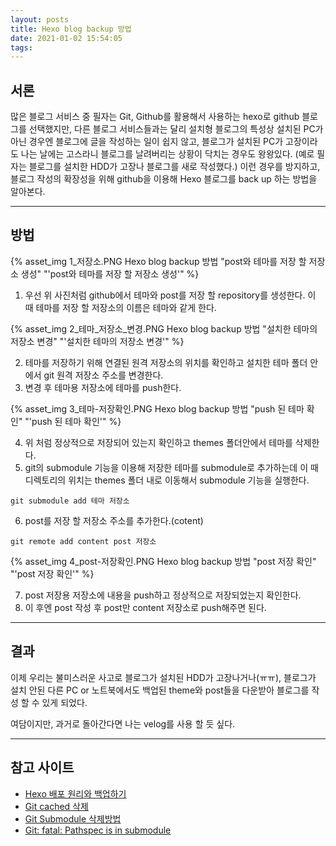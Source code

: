 ```yaml
---
layout: posts
title: Hexo blog backup 방법
date: 2021-01-02 15:54:05
tags:
---
```


## 서론
많은 블로그 서비스 중 필자는 Git, Github를 활용해서 사용하는 hexo로 github 블로그를 선택했지만, 다른 블로그 서비스들과는 달리 설치형 블로그의 특성상 설치된 PC가 아닌 경우엔 블로그에 글을 작성하는 일이 쉽지 않고, 블로그가 설치된 PC가 고장이라도 나는 날에는 고스라니 블로그를 날려버리는 상황이 닥치는 경우도 왕왕있다. (예로 필자는 블로그를 설치한 HDD가 고장나 블로그를 새로 작성했다.) 이런 경우를 방지하고, 블로그 작성의 확장성을 위해 github을 이용해 Hexo 블로그를 back up 하는 방법을 알아본다.
* * *

## 방법

{% asset_img 1_저장소.PNG Hexo blog backup 방법 "post와 테마를 저장 할 저장소 생성" "'post와 테마를 저장 할 저장소 생성'" %}

1. 우선 위 사진처럼 github에서 테마와 post를 저장 할 repository를 생성한다.
이 때 테마를 저장 할 저장소의 이름은 테마와 같게 한다.

{% asset_img 2_테마_저장소_변경.PNG Hexo blog backup 방법 "설치한 테마의 저장소 변경" "'설치한 테마의 저장소 변경'" %}

2. 테마를 저장하기 위해 연결된 원격 저장소의 위치를 확인하고 설치한 테마 폴더 안에서 git 원격 저장소 주소를 변경한다.
3. 변경 후 테마용 저장소에 테마를 push한다.

{% asset_img 3_테마-저장확인.PNG Hexo blog backup 방법 "push 된 테마 확인" "'push 된 테마 확인'" %}

4. 위 처럼 정상적으로 저장되어 있는지 확인하고 themes 폴더안에서 테마를 삭제한다.
5. git의 submodule 기능을 이용해 저장한 테마를 submodule로 추가하는데 이 때 디렉토리의 위치는 themes 폴더 내로 이동해서 submodule 기능을 실행한다.

```git
git submodule add 테마 저장소
```

6. post를 저장 할 저장소 주소를 추가한다.(cotent)

```git
git remote add content post 저장소
```

{% asset_img 4_post-저장확인.PNG Hexo blog backup 방법 "post 저장 확인" "'post 저장 확인'" %}

7. post 저장용 저장소에 내용을 push하고 정상적으로 저장되었는지 확인한다.
8. 이 후엔 post 작성 후 post만 content 저장소로 push해주면 된다.
* * *

## 결과

이제 우리는 불미스러운 사고로 블로그가 설치된 HDD가 고장나거나(ㅠㅠ), 블로그가 설치 안된 다른 PC or 노트북에서도 백업된 theme와 post들을 다운받아 블로그를 작성 할 수 있게 되었다.

여담이지만, 과거로 돌아간다면 나는 velog를 사용 할 듯 싶다.
* * *

## 참고 사이트

* [Hexo 배포 원리와 백업하기](https://futurecreator.github.io/2018/07/18/hexo-blog-backup/)
* [Git cached 삭제](https://blog.naver.com/PostView.nhn?blogId=bestmic&logNo=220939712681&proxyReferer=https:%2F%2Fwww.google.com%2F)
* [Git Submodule 삭제방법](http://snowdeer.github.io/git/2018/08/01/how-to-remove-git-submodule/)
* [Git: fatal: Pathspec is in submodule](https://stackoverflow.com/questions/24472596/git-fatal-pathspec-is-in-submodule)
